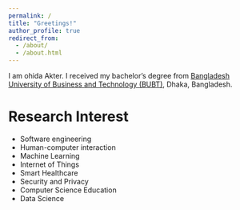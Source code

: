 ```yaml
---
permalink: /
title: "Greetings!"
author_profile: true
redirect_from: 
  - /about/
  - /about.html
---
```


I am ohida Akter. I received my bachelor’s degree from [Bangladesh University of Business and Technology (BUBT)](https://www.bubt.edu.bd/), Dhaka, Bangladesh.

Research Interest
======
* Software engineering
* Human-computer interaction
* Machine Learning
* Internet of Things
* Smart Healthcare
* Security and Privacy
* Computer Science Education
* Data Science


